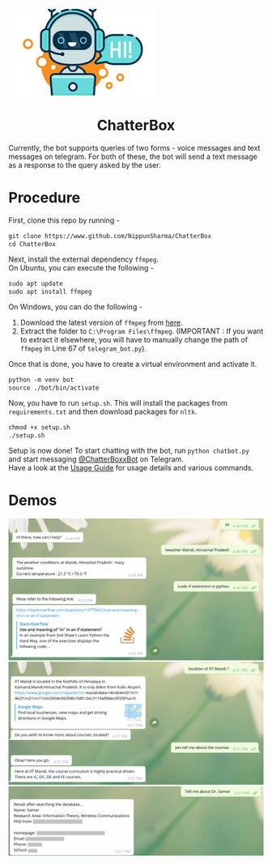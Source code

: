 ![ChatterBox](https://github.com/NippunSharma/ChatterBox/blob/main/logo.jpg?raw=true)

<h1 align="center">ChatterBox</h1>

Currently, the bot supports queries of two forms - voice messages and text messages on telegram. For both of these, the bot will send a text message as a response to the query asked by the user.

# Procedure

First, clone this repo by running -
```
git clone https://www.github.com/NippunSharma/ChatterBox
cd ChatterBox
```

Next, install the external dependency `ffmpeg`.<br>
On Ubuntu, you can execute the following -
```
sudo apt update
sudo apt install ffmpeg
```

On Windows, you can do the following -

1. Download the latest version of `ffmpeg` from [here](https://www.gyan.dev/ffmpeg/builds/).
2. Extract the folder to `C:\Program Files\ffmpeg`. (IMPORTANT : If you want to extract it elsewhere, you will have to manually change the path of `ffmpeg` in Line 67 of `telegram_bot.py`).

Once that is done, you have to create a virtual environment and activate it.
```
python -m venv bot
source ./bot/bin/activate
```

Now, you have to run `setup.sh`. This will install the packages from `requirements.txt` and then download packages for `nltk`.
```
chmod +x setup.sh
./setup.sh
```

Setup is now done! To start chatting with the bot, run `python chatbot.py` and start messaging [@ChatterBoxxBot](https://web.telegram.org/#/im?p=@ChatterBoxxBot) on Telegram.<br>
Have a look at the [Usage Guide](https://github.com/NippunSharma/ChatterBox/blob/main/UsageGuide.pdf) for usage details and various commands.

# Demos

![demo_1](https://github.com/NippunSharma/ChatterBox/blob/main/demo/ChatterBox_1.png)
![demo_2](https://github.com/NippunSharma/ChatterBox/blob/main/demo/ChatterBox_2.png)
![demo_3](https://github.com/NippunSharma/ChatterBox/blob/main/demo/ChatterBox_3.png)

